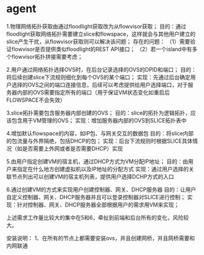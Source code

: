 agent
=====
1.物理网络拓扑获取由通过floodlight获取改为从flowvisor获取；
目的：通过floodlight获取网络拓扑需要建立slice和flowspace，这样就会与其他用户建立的slice产生干扰，从flowvisor获取则可以解决该问题；
存在的问题：
（1）需要验证flowvisor是否提供类似floodlight的REST API接口；
（2）若一个island中有多个flowvisor拓扑拼接需要考虑；
 
2.用户通过网络拓扑选择OVS时，在后台记录选择的OVS的DPID和端口；
目的：将后续创建slice下流规则细化到每个OVS的某个端口；
实现：先通过后台确定用户选择的OVS之间的端口连接信息，后续可以考虑提供给用户选择端口，对于服务器内部的OVS需要指定所有的端口（用于保证VM状态变化如重启后FLOWSPACE不会失效）
 
3.slice拓扑需要包含服务器内部创建的OVS；
目的：slice的拓扑为逻辑拓扑，应该包含用于VM管理的OVS；
实现：增加服务器内部的OVS到SLICE拓扑表中
 
4.增加默认flowspace的内容，如IP包、与网关交互的数据包
目的：将slice内部的包流量与外界隔绝，包括DHCP的包；
实现：后台下流规则时根据SLICE具体情况（如是否需要上外网或者是否需要DHCP）实现
 
5.由用户指定创建VM的宿主机，通过DHCP方式为VM分配IP地址；
目的：由用户来指定在什么地方创建虚拟机以及IP地址的分配方式
实现：通过用户选择的关联节点列出可以创建VM的宿主机列表，提供用户选择DCHP方式的入口
 
6.通过创建VM的方式来实现用户创建控制器、网关、DHCP服务器
目的：让用户自定义控制器、网关、DHCP服务器并且可以登录控制器对SLICE进行控制；
实现：针对控制器、网关、DHCP服务器全部根据用户的需求用VM来实现；
 
上述需求工作量比较大的集中在5和6，牵扯到前端和后台所有的变化，风险较大。

安装说明：
1、在所有的节点上都需要安装ovs，并且创建网桥，并且网桥需要和内网联通
